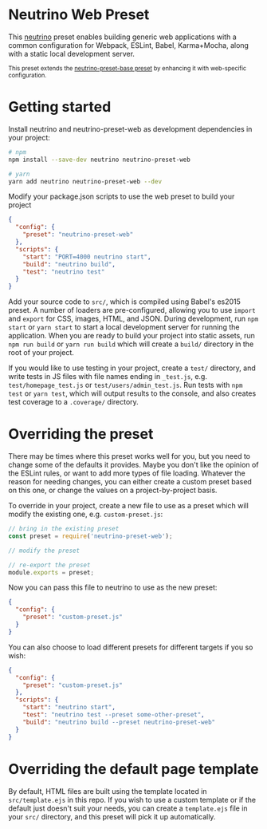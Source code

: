 # Neutrino Web Preset

This [neutrino](https://github.com/mozilla-neutrino/neutrino) preset enables building generic web
applications with a common configuration for Webpack, ESLint, Babel, Karma+Mocha, along with a
static local development server.

<sup>This preset extends the [neutrino-preset-base preset](https://github.com/mozilla-neutrino/neutrino-preset-base) by enhancing it with web-specific configuration.</sup>

# Getting started

Install neutrino and neutrino-preset-web as development dependencies in your project:

```sh
# npm
npm install --save-dev neutrino neutrino-preset-web

# yarn
yarn add neutrino neutrino-preset-web --dev
```

Modify your package.json scripts to use the web preset to build your project

```json
{
  "config": {
    "preset": "neutrino-preset-web"
  },
  "scripts": {
    "start": "PORT=4000 neutrino start",
    "build": "neutrino build",
    "test": "neutrino test"
  }
}
```

Add your source code to `src/`, which is compiled using Babel's es2015 preset. A number of loaders
are pre-configured, allowing you to use `import` and `export` for CSS, images, HTML, and JSON.
During development, run `npm start` or `yarn start` to start a local development server for running the application.
When you are ready to build your project into static assets, run `npm run build` or `yarn run build` which will create
a `build/` directory in the root of your project.

If you would like to use testing in your project, create a `test/` directory, and write tests in
JS files with file names ending in `_test.js`, e.g. `test/homepage_test.js` or
`test/users/admin_test.js`. Run tests with `npm test` or `yarn test`, which will output results to the console, and
also creates test coverage to a `.coverage/` directory.

# Overriding the preset

There may be times where this preset works well for you, but you need to change some of the defaults
it provides. Maybe you don't like the opinion of the ESLint rules, or want to add more types of file
loading. Whatever the reason for needing changes, you can either create a custom preset based on
this one, or change the values on a project-by-project basis.

To override in your project, create a new file to use as a preset which will modify the existing
one, e.g. `custom-preset.js`:

```js
// bring in the existing preset
const preset = require('neutrino-preset-web');

// modify the preset

// re-export the preset
module.exports = preset;
```

Now you can pass this file to neutrino to use as the new preset:

```json
{
  "config": {
    "preset": "custom-preset.js"
  }
}
```

You can also choose to load different presets for different targets if you so wish:

```json
{
  "config": {
    "preset": "custom-preset.js"
  },
  "scripts": {
    "start": "neutrino start",
    "test": "neutrino test --preset some-other-preset",
    "build": "neutrino build --preset neutrino-preset-web"
  }
}
```

# Overriding the default page template

By default, HTML files are built using the template located in `src/template.ejs` in this repo. If
you wish to use a custom template or if the default just doesn't suit your needs, you can create a
`template.ejs` file in your `src/` directory, and this preset will pick it up automatically.
